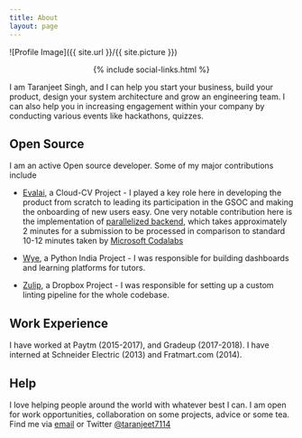 ```yaml
---
title: About
layout: page
---
```

![Profile Image]({{ site.url }}/{{ site.picture }})

<center>
{% include social-links.html %}
</center>

I am Taranjeet Singh, and I can help you start your business, build your product, design your system architecture and grow an engineering team. I can also help you in increasing engagement within your company by conducting various events like hackathons, quizzes.

## Open Source

I am an active Open source developer. Some of my major contributions include

* [Evalai](https://evalai.cloudcv.org/), a Cloud-CV Project - I played a key role here in developing the product from scratch to leading its participation in the GSOC and making the onboarding of new users easy. One very notable contribution here is the implementation of [parallelized backend](https://github.com/Cloud-CV/EvalAI/commit/14d4803f60884fffffdde873f76ae05ff5f2b742), which takes approximately 2 minutes for a submission to be processed in comparison to standard 10-12 minutes taken by [Microsoft Codalabs](https://www.microsoft.com/en-us/research/project/codalab/)

* [Wye](https://pythonexpress.in/), a Python India Project - I was responsible for building dashboards and learning platforms for tutors.

* [Zulip](https://zulipchat.com/), a Dropbox Project - I was responsible for setting up a custom linting pipeline for the whole codebase.

## Work Experience

I have worked at Paytm (2015-2017), and Gradeup (2017-2018). I have interned at Schneider Electric (2013) and Fratmart.com (2014).

## Help

I love helping people around the world with whatever best I can. I am open for work opportunities, collaboration on some projects, advice or some tea. Find me via [email](mailto:{{site.email}}) or Twitter [@taranjeet7114](https://twitter.com/{{site.twitter}})
